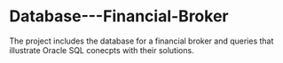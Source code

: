 # Database---Financial-Broker
The project includes the database for a financial broker and queries that illustrate Oracle SQL conecpts with their solutions.
